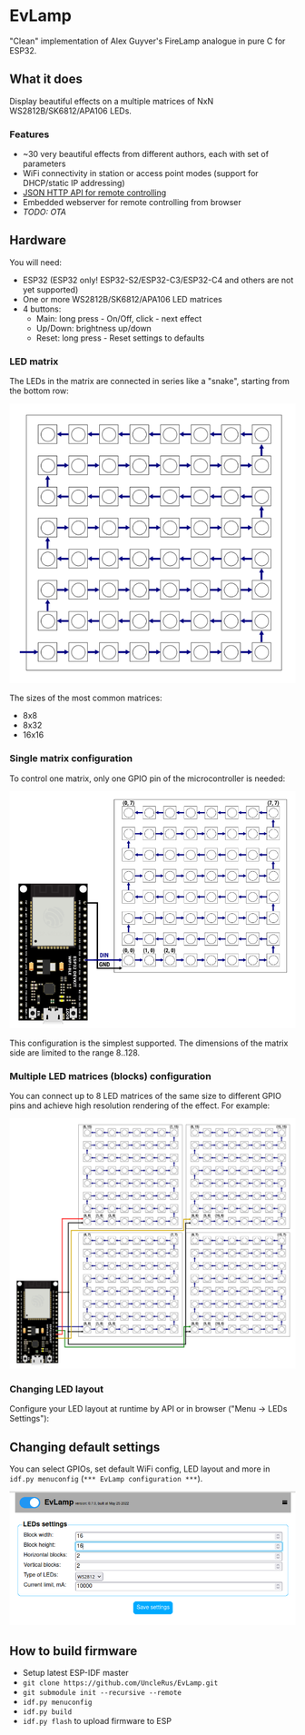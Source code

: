 # EvLamp

"Clean" implementation of Alex Guyver's FireLamp analogue in pure C for ESP32.

## What it does

Display beautiful effects on a multiple matrices of NxN WS2812B/SK6812/APA106 LEDs.

### Features

- ~30 very beautiful effects from different authors, each with set of parameters
- WiFi connectivity in station or access point modes (support for DHCP/static IP addressing)
- [JSON HTTP API for remote controlling](API.md)
- Embedded webserver for remote controlling from browser
- *TODO: OTA*

## Hardware

You will need:

- ESP32 (ESP32 only! ESP32-S2/ESP32-C3/ESP32-C4 and others are not yet supported)
- One or more WS2812B/SK6812/APA106 LED matrices
- 4 buttons:
	- Main: long press - On/Off, click - next effect
	- Up/Down: brightness up/down
	- Reset: long press - Reset settings to defaults

### LED matrix

The LEDs in the matrix are connected in series like a "snake", starting from the bottom row:

![8x8 matrix](hardware/8x8_matrix.png)

The sizes of the most common matrices:
- 8x8
- 8x32
- 16x16

### Single matrix configuration

To control one matrix, only one GPIO pin of the microcontroller is needed:

![Single matrix](hardware/single_block.png)

This configuration is the simplest supported. The dimensions of the matrix side are limited to the range 8..128.

### Multiple LED matrices (blocks) configuration

You can connect up to 8 LED matrices of the same size to different GPIO pins and achieve high resolution
rendering of the effect. For example:

![4 blocks configuration example](hardware/2x2_blocks.png)

### Changing LED layout

Configure your LED layout at runtime by API or in browser ("Menu -> LEDs Settings"):

## Changing default settings 

You can select GPIOs, set default WiFi config, LED layout and more in `idf.py menuconfig`
(`*** EvLamp configuration ***`). 

![LED layout configuration](hardware/led_config.png)

## How to build firmware

- Setup latest ESP-IDF master
- `git clone https://github.com/UncleRus/EvLamp.git`
- `git submodule init --recursive --remote`
- `idf.py menuconfig`
- `idf.py build`
- `idf.py flash` to upload firmware to ESP
